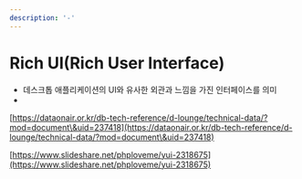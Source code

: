 ```yaml
---
description: '-'
---
```


# Rich UI(Rich User Interface)

* 데스크톱 애플리케이션의 UI와 유사한 외관과 느낌을 가진 인터페이스를 의미
*

[https://dataonair.or.kr/db-tech-reference/d-lounge/technical-data/?mod=document\&uid=237418](https://dataonair.or.kr/db-tech-reference/d-lounge/technical-data/?mod=document\&uid=237418)

[https://www.slideshare.net/phploveme/yui-2318675](https://www.slideshare.net/phploveme/yui-2318675)
